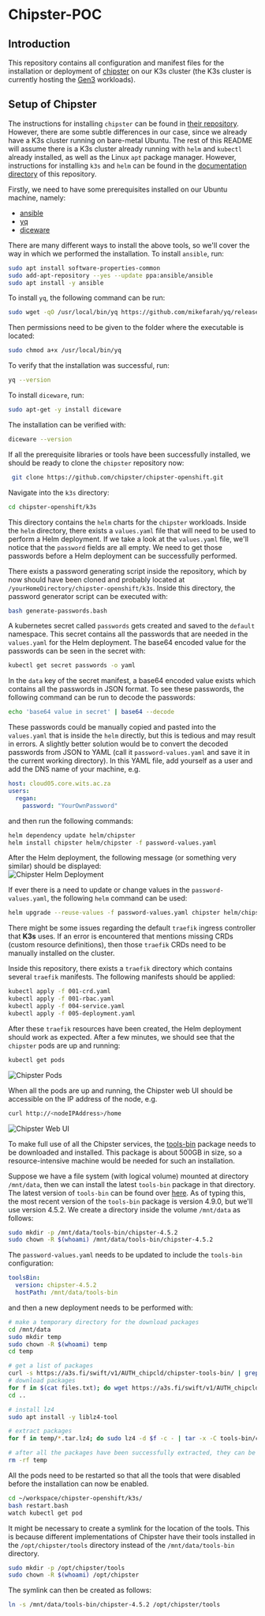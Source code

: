 # Chipster-POC

## Introduction
This repository contains all configuration and manifest files for the installation or deployment of [chipster](https://github.com/chipster/chipster-openshift/tree/k3s) on our K3s cluster (the K3s cluster is currently hosting the [Gen3](https://github.com/sbimb/gen3-dev) workloads).

## Setup of Chipster
The instructions for installing `chipster` can be found in [their repository](https://github.com/chipster/chipster-openshift/blob/k3s/k3s/README.md). However, there are some subtle differences in our case, since we already have a K3s cluster running on bare-metal Ubuntu. The rest of this README will assume there is a K3s cluster already running with `helm` and `kubectl` already installed, as well as the Linux `apt` package manager. However, instructions for installing `k3s` and `helm` can be found in the [documentation directory](documentation/setting_up_k3s_on_ubuntu.md) of this repository.      

Firstly, we need to have some prerequisites installed on our Ubuntu machine, namely:
- [ansible](https://docs.ansible.com/)
- [yq](https://github.com/mikefarah/yq/blob/master/README.md)
- [diceware](https://pypi.org/project/diceware/)

There are many different ways to install the above tools, so we'll cover the way in which we performed the installation. To install `ansible`, run:
```bash
sudo apt install software-properties-common
sudo add-apt-repository --yes --update ppa:ansible/ansible
sudo apt install -y ansible
```

To install `yq`, the following command can be run:
```bash
sudo wget -qO /usr/local/bin/yq https://github.com/mikefarah/yq/releases/latest/download/yq_linux_amd64
```
Then permissions need to be given to the folder where the executable is located:
```bash
sudo chmod a+x /usr/local/bin/yq
```
To verify that the installation was successful, run:
```bash
yq --version
```
To install `diceware`, run:
```bash
sudo apt-get -y install diceware
```
The installation can be verified with:
```bash
diceware --version
```
If all the prerequisite libraries or tools have been successfully installed, we should be ready to clone the `chipster` repository now:
```bash
 git clone https://github.com/chipster/chipster-openshift.git
```
Navigate into the `k3s` directory:
```bash
cd chipster-openshift/k3s
```
This directory contains the `helm` charts for the `chipster` workloads. Inside the `helm` directory, there exists a `values.yaml` file that will need to be used to perform a Helm deployment. If we take a look at the `values.yaml` file, we'll notice that the `password` fields are all empty. We need to get those passwords before a Helm deployment can be successfully performed.   

There exists a password generating script inside the repository, which by now should have been cloned and probably located at `/yourHomeDirectory/chipster-openshift/k3s`. Inside this directory, the password generator script can be executed with:
```bash
bash generate-passwords.bash
``` 
A kubernetes secret called `passwords` gets created and saved to the `default` namespace. This secret contains all the passwords that are needed in the `values.yaml` for the Helm deployment. The base64 encoded value for the passwords can be seen in the secret with:
```bash
kubectl get secret passwords -o yaml
```
In the `data` key of the secret manifest, a base64 encoded value exists which contains all the passwords in JSON format. To see these passwords, the following command can be run to decode the passwords:
```bash
echo 'base64 value in secret' | base64 --decode
```
These passwords could be manually copied and pasted into the `values.yaml` that is inside the `helm` directly, but this is tedious and may result in errors. A slightly better solution would be to convert the decoded passwords from JSON to YAML (call it `password-values.yaml` and save it in the current working directory). In this YAML file, add yourself as a user and add the DNS name of your machine, e.g.
```yaml
host: cloud05.core.wits.ac.za
users:
  regan:
    password: "YourOwnPassword"
```
and then run the following commands:
```bash
helm dependency update helm/chipster
helm install chipster helm/chipster -f password-values.yaml
```
After the Helm deployment, the following message (or something very similar) should be displayed:   
![Chipster Helm Deployment](public/assets/images/chipster-helm-deployment.png "Chipster Helm Deployment")     

If ever there is a need to update or change values in the `password-values.yaml`, the following `helm` command can be used:
```bash
helm upgrade --reuse-values -f password-values.yaml chipster helm/chipster
```

There might be some issues regarding the default `traefik` ingress controller that **K3s** uses. If an error is encountered that mentions missing CRDs (custom resource definitions), then those `traefik` CRDs need to be manually installed on the cluster.    

Inside this repository, there exists a `traefik` directory which contains several `traefik` manifests. The following manifests should be applied:
```bash
kubectl apply -f 001-crd.yaml
kubectl apply -f 001-rbac.yaml
kubectl apply -f 004-service.yaml
kubectl apply -f 005-deployment.yaml
```
After these `traefik` resources have been created, the Helm deployment should work as expected. After a few minutes, we should see that the `chipster` pods are up and running:
```bash
kubectl get pods
```
![Chipster Pods](public/assets/images/chipster-pods.png "Chipster Pods")     

When all the pods are up and running, the Chipster web UI should be accessible on the IP address of the node, e.g.
```bash
curl http://<nodeIPAddress>/home
```
![Chipster Web UI](public/assets/images/chipster-web-ui.png "Chipster Web UI")     

To make full use of all the Chipster services, the [tools-bin](https://github.com/chipster/chipster-openshift/blob/k3s/k3s/README.md#download-the-tools-bin-package) package needs to be downloaded and installed. This package is about 500GB in size, so a resource-intensive machine would be needed for such an installation.   

Suppose we have a file system (with logical volume) mounted at directory `/mnt/data`, then we can install the latest `tools-bin` package in that directory. The latest version of `tools-bin` can be found over [here](https://a3s.fi/swift/v1/AUTH_chipcld/chipster-tools-bin/). As of typing this, the most recent version of the `tools-bin` package is version 4.9.0, but we'll use version 4.5.2. We create a directory inside the volume `/mnt/data` as follows:
```bash
sudo mkdir -p /mnt/data/tools-bin/chipster-4.5.2
sudo chown -R $(whoami) /mnt/data/tools-bin/chipster-4.5.2
```
The `password-values.yaml` needs to be updated to include the `tools-bin` configuration:
```yaml
toolsBin:
  version: chipster-4.5.2
  hostPath: /mnt/data/tools-bin
```
and then a new deployment needs to be performed with:
```bash
# make a temporary directory for the download packages
cd /mnt/data
sudo mkdir temp
sudo chown -R $(whoami) temp
cd temp

# get a list of packages
curl -s https://a3s.fi/swift/v1/AUTH_chipcld/chipster-tools-bin/ | grep chipster-4.5.2 | grep .tar.lz4$ > files.txt
# download packages
for f in $(cat files.txt); do wget https://a3s.fi/swift/v1/AUTH_chipcld/chipster-tools-bin/$f; done
cd ..

# install lz4
sudo apt install -y liblz4-tool

# extract packages 
for f in temp/*.tar.lz4; do sudo lz4 -d $f -c - | tar -x -C tools-bin/chipster-4.5.2; done

# after all the packages have been successfully extracted, they can be removed
rm -rf temp
```
All the pods need to be restarted so that all the tools that were disabled before the installation can now be enabled.

```bash
cd ~/workspace/chipster-openshift/k3s/
bash restart.bash
watch kubectl get pod
```

It might be necessary to create a symlink for the location of the tools. This is because different implementations of Chipster have their tools installed in the `/opt/chipster/tools` directory instead of the `/mnt/data/tools-bin` directory.
```bash
sudo mkdir -p /opt/chipster/tools
sudo chown -R $(whoami) /opt/chipster
```
The symlink can then be created as follows:
```bash
ln -s /mnt/data/tools-bin/chipster-4.5.2 /opt/chipster/tools
```
